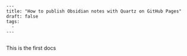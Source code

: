 ```
---
title: "How to publish Obsidian notes with Quartz on GitHub Pages"
draft: false
tags:
  - 
---
 
```

This is the first docs